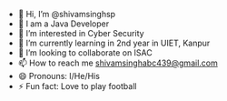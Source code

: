 - 👋 Hi, I’m @shivamsinghsp
- 💪 I am a Java Developer
- 👀 I’m interested in Cyber Security
- 🌱 I’m currently learning in 2nd year in UIET, Kanpur
- 💞️ I’m looking to collaborate on ISAC
- 📫 How to reach me shivamsinghabc439@gmail.com
- 😄 Pronouns: I/He/His
- ⚡ Fun fact: Love to play football

<!---
shivamsinghsp/shivamsinghsp is a ✨ special ✨ repository because its `README.md` (this file) appears on your GitHub profile.
You can click the Preview link to take a look at your changes.
--->
